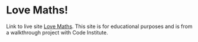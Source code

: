 # Love Maths!
Link to live site [Love Maths](https://allenrahbar.github.io/love-maths/).
This site is for educational purposes and is from a walkthrough project with Code Institute.